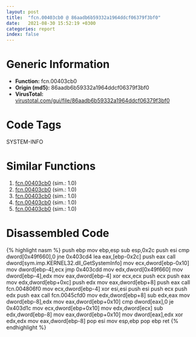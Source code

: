```yaml
---
layout: post
title:  "fcn.00403cb0 @ 86aadb6b59332a1964ddcf06379f3bf0"
date:   2021-08-30 15:52:19 +0300
categories: report
index: false
---
```


# Generic Information
- **Function:** fcn.00403cb0
- **Origin (md5):** 86aadb6b59332a1964ddcf06379f3bf0
- **VirusTotal:** [virustotal.com/gui/file/86aadb6b59332a1964ddcf06379f3bf0][virustotal_ref]

# Code Tags
<span class="tag" id="SYSTEM-INFO">SYSTEM-INFO</span>


# Similar Functions

1. [fcn.00403cb0][similar_1_ref] (sim.: 1.0)
2. [fcn.00403cb0][similar_2_ref] (sim.: 1.0)
3. [fcn.00403cb0][similar_3_ref] (sim.: 1.0)
4. [fcn.00403cb0][similar_4_ref] (sim.: 1.0)
5. [fcn.00403cb0][similar_5_ref] (sim.: 1.0)


# Disassembled Code

{% highlight nasm %}
push ebp
mov ebp,esp
sub esp,0x2c
push esi
cmp dword[0x49f660],0
jne 0x403cd4
lea eax,[ebp-0x2c]
push eax
call dword[sym.imp.KERNEL32.dll_GetSystemInfo]
mov ecx,dword[ebp-0x10]
mov dword[ebp-4],ecx
jmp 0x403cdd
mov edx,dword[0x49f660]
mov dword[ebp-4],edx
mov eax,dword[ebp-4]
xor ecx,ecx
push ecx
push eax
mov edx,dword[ebp+0xc]
push edx
mov eax,dword[ebp+8]
push eax
call fcn.004806f0
mov ecx,dword[ebp-4]
xor esi,esi
push esi
push ecx
push edx
push eax
call fcn.0045cfd0
mov edx,dword[ebp+8]
sub edx,eax
mov dword[ebp-8],edx
mov eax,dword[ebp+0x10]
cmp dword[eax],0
je 0x403d1c
mov ecx,dword[ebp+0x10]
mov edx,dword[ecx]
sub edx,dword[ebp-8]
mov eax,dword[ebp+0x10]
mov dword[eax],edx
xor edx,edx
mov eax,dword[ebp-8]
pop esi
mov esp,ebp
pop ebp
ret 
{% endhighlight %}


[similar_1_ref]: /report/fcn.00403cb0@2c6042afa024da934f4a32f5499e10e8
[similar_2_ref]: /report/fcn.00403cb0@985d3a961f1a2ad37039ba25bf21c0ee
[similar_3_ref]: /report/fcn.00403cb0@3251b74aa4901941caaf1ad2f42c6be4
[similar_4_ref]: /report/fcn.00403cb0@47d4e089bbf62dab1a8f678bd32b173c
[similar_5_ref]: /report/fcn.00403cb0@0638e71dd9f2155e0fa02353e4ce6af1
[virustotal_ref]: https://www.virustotal.com/gui/file/86aadb6b59332a1964ddcf06379f3bf0
